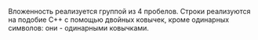 Вложенность реализуется группой из 4 пробелов.
Строки реализуются на подобие C++ с помощью двойных ковычек, кроме одинарных символов: они - одинарными ковычками.